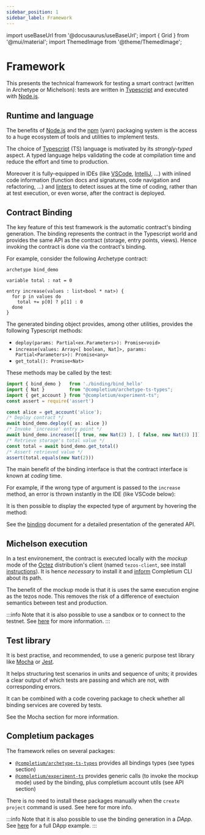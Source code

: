 ```yaml
---
sidebar_position: 1
sidebar_label: Framework
---
```

import useBaseUrl from '@docusaurus/useBaseUrl';
import { Grid } from '@mui/material';
import ThemedImage from '@theme/ThemedImage';

# Framework

This presents the technical framework for testing a smart contract (written in Archetype or Michelson): tests are written in [Typescript](https://www.typescriptlang.org/) and executed with [Node.js](https://nodejs.org/en/).

## Runtime and language

The benefits of [Node.js](https://nodejs.org/en/) and the [npm](https://www.npmjs.com/) (yarn) packaging system is the access to a huge ecosystem of tools and utilities to implement tests.

The choice of [Typescript](https://www.typescriptlang.org/) (TS) language is motivated by its *strongly-typed* aspect. A typed language helps validating the code at compilation time and reduce the effort and time to production.

Moreover it is fully-equipped in IDEs (like [VSCode](https://code.visualstudio.com/), [IntelliJ](https://www.jetbrains.com/help/idea/typescript-support.html), ...) with inlined code information (function docs and signatures, code navigation and refactoring, ...) and [linters](https://www.testim.io/blog/what-is-a-linter-heres-a-definition-and-quick-start-guide/) to detect issues at the time of coding, rather than at test execution, or even worse, after the contract is deployed.

## Contract Binding

The key feature of this test framework is the automatic contract's binding generation. The binding represents the contract in the Typescript world and provides the same API as the contract (storage, entry points, views). Hence invoking the contract is done via the contract's binding.

For example, consider the following Archetype contract:

```archetype title="bind_demo.arl"
archetype bind_demo

variable total : nat = 0

entry increase(values : list<bool * nat>) {
  for p in values do
    total += p[0] ? p[1] : 0
  done
}
```

The generated binding object provides, among other utilities, provides the following Typescript methods:
* `deploy(params: Partial<ex.Parameters>): Promise<void>`
* `increase(values: Array<[ boolean, Nat]>, params: Partial<Parameters>): Promise<any>`
* `get_total(): Promise<Nat>`

These methods may be called by the test:
```ts title="test.ts"
import { bind_demo }   from './binding/bind_hello'
import { Nat }         from "@completium/archetype-ts-types";
import { get_account } from "@completium/experiment-ts";
const assert = require('assert')

const alice = get_account('alice');
/* Deploy contract */
await bind_demo.deploy({ as: alice })
/* Invoke 'increase' entry point */
await bind_demo.increase([[ true, new Nat(2) ], [ false, new Nat(3) ]])
/* Retrieve storage's total value */
const total = await bind_demo.get_total()
/* Assert retrieved value */
assert(total.equals(new Nat(2)))
```

The main benefit of the binding interface is that the contract interface is known at *coding* time.

For example, if the wrong type of argument is passed to the `increase` method, an error is thrown instantly in the IDE (like VSCode below):

<Grid container>
<Grid item md={10} xs={12}>
<ThemedImage
  alt="Buld DApp"
  width="100%"
  sources={{
    light: useBaseUrl('img/binding/bind1_light.png'),
    dark: useBaseUrl('img/binding/bind1.png'),
  }}
/>
</Grid>
</Grid>

It is then possible to display the expected type of argument by hovering the method:

<Grid container>
<Grid item md={11} xs={12}>
<ThemedImage
  alt="Buld DApp"
  width="100%"
  sources={{
    light: useBaseUrl('img/binding/bind2_light.png'),
    dark: useBaseUrl('img/binding/bind2.png'),
  }}
/>
</Grid>
</Grid>

See the [binding](/docs/tests/binding) document for a detailed presentation of the generated API.

## Michelson execution

In a test environement, the contract is executed locally with the *mockup* mode of the [Octez](https://research-development.nomadic-labs.com/announcing-octez.html) distribution's client (named `tezos-client`, see install [instructions](https://assets.tqtezos.com/docs/setup/1-tezos-client/)). It is hence *necessary* to install it and [inform](https://completium.com/docs/cli/network#mockup) Completium CLI about its path.

The benefit of the mockup mode is that it is uses the same execution engine as the tezos node. This removes the risk of a difference of exectuion semantics between test and production.

:::info
Note that it is also possible to use a sandbox or to connect to the testnet. See [here](https://completium.com/docs/cli/network) for more information.
:::

## Test library

It is best practise, and recommended, to use a generic purpose test library like [Mocha](https://mochajs.org/) or [Jest](https://jestjs.io/).

It helps structuring test scenarios in units and sequence of units; it provides a clear output of which tests are passing and which are not, with corresponding errors.

It can be combined with a code covering package to check whether all binding services are covered by tests.

See the Mocha section for more information.

## Completium packages

The framework relies on several packages:

* [`@completium/archetype-ts-types`](https://www.npmjs.com/package/@completium/archetype-ts-types) provides all bindings types (see types section)
* [`@completium/experiment-ts`](https://www.npmjs.com/package/@completium/experiment-ts) provides generic calls (to invoke the mockup mode) used by the binding, plus completium account utils (see API section)

There is no need to install these packages manually when the `create project` command is used. See here for more info.

:::info
Note that it is also possible to use the binding generation in a *DApp*. See [here](http://localhost:3000/docs/dapps/example/) for a full DApp example.
:::
